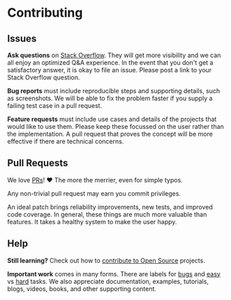 # Contributing

## Issues

**Ask questions** on [Stack Overflow](https://stackoverflow.com/ "Question and answer forum"). They will get more visibility and we can all enjoy an optimized Q&A experience. In the event that you don't get a satisfactory answer, it is okay to file an issue. Please post a link to your Stack Overflow question.

**Bug reports** must include reproducible steps and supporting details, such as screenshots. We will be able to fix the problem faster if you supply a failing test case in a pull request.

**Feature requests** must include use cases and details of the projects that would like to use them. Please keep these focussed on the user rather than the implementation. A pull request that proves the concept will be more effective if there are technical concerns.

## Pull Requests

We love [PRs](https://help.github.com/articles/using-pull-requests/ "How to use pull requests on GitHub")! ❤️ The more the merrier, even for simple typos.

Any non-trivial pull request may earn you commit privileges.

An ideal patch brings reliability improvements, new tests, and improved code coverage. In general, these things are much more valuable than features. It takes a healthy system to make the user happy.

## Help

**Still learning?** Check out how to [contribute to Open Source](https://egghead.io/series/how-to-contribute-to-an-open-source-project-on-github) projects.

**Important work** comes in many forms. There are labels for [bugs](https://github.com/sholladay/handle-quit/labels/bug) and [easy](https://github.com/sholladay/handle-quit/labels/easy) vs [hard](https://github.com/sholladay/handle-quit/labels/hard) tasks. We also appreciate documentation, examples, tutorials, blogs, videos, books, and other supporting content.
